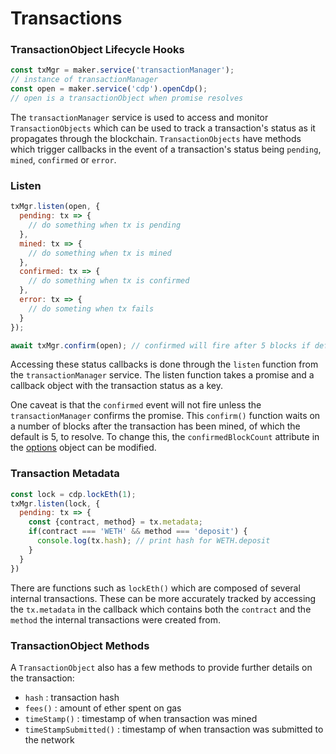 # Transactions

### TransactionObject Lifecycle Hooks

```javascript
const txMgr = maker.service('transactionManager');
// instance of transactionManager
const open = maker.service('cdp').openCdp();
// open is a transactionObject when promise resolves
```

The `transactionManager` service is used to access and monitor `TransactionObjects` which can be used to track a transaction's status as it propagates through the blockchain. `TransactionObjects` have methods which trigger callbacks in the event of a transaction's status being `pending`, `mined`, `confirmed` or `error`.

### Listen

```javascript
txMgr.listen(open, {
  pending: tx => {
    // do something when tx is pending
  },
  mined: tx => {
    // do something when tx is mined
  },
  confirmed: tx => {
    // do something when tx is confirmed	   
  },
  error: tx => {
    // do someting when tx fails
  }
});

await txMgr.confirm(open); // confirmed will fire after 5 blocks if default
```

Accessing these status callbacks is done through the `listen` function from the `transactionManager` service. The listen function takes a promise and a callback object with the transaction status as a key.

One caveat is that the `confirmed` event will not fire unless the `transactionManager` confirms the promise. This `confirm()` function waits on a number of blocks after the transaction has been mined, of which the default is 5, to resolve. To change this, the `confirmedBlockCount` attribute in the [options](#options) object can be modified. 

### Transaction Metadata

```javascript
const lock = cdp.lockEth(1);
txMgr.listen(lock, {
  pending: tx => {
    const {contract, method} = tx.metadata;
    if(contract === 'WETH' && method === 'deposit') {
      console.log(tx.hash); // print hash for WETH.deposit
    }
  }
})

```

There are functions such as `lockEth()` which are composed of several internal transactions. These can be more accurately tracked by accessing the `tx.metadata` in the callback which contains both the `contract` and the `method` the internal transactions were created from.

### TransactionObject Methods

A `TransactionObject` also has a few methods to provide further details on the transaction:

* `hash` : transaction hash
* `fees()` : amount of ether spent on gas
* `timeStamp()` : timestamp of when transaction was mined
* `timeStampSubmitted()` : timestamp of when transaction was submitted to the network

